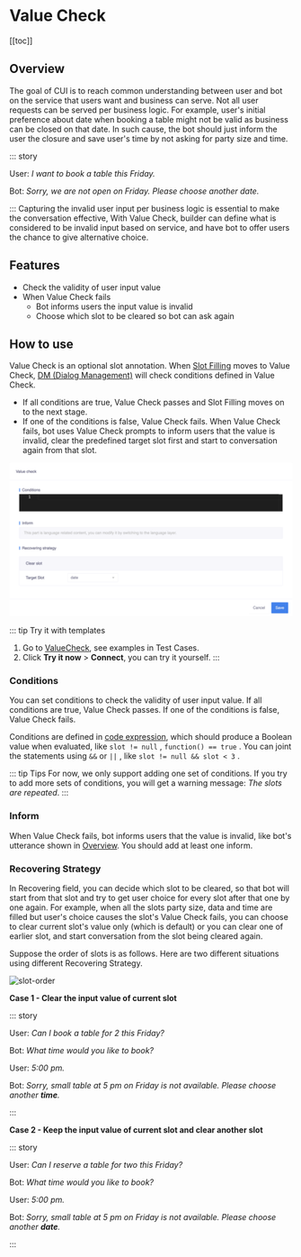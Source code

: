 # Value Check

[[toc]]

## Overview

The goal of CUI is to reach common understanding between user and bot on the service that users want and business can serve. Not all user requests can be served per business logic. For example, user's initial preference about date when booking a table might not be valid as business can be closed on that date. In such cause, the bot should just inform the user the closure and save user's time by not asking for party size and time. 

::: story

User: *I want to book a table this Friday.*

Bot: *Sorry, we are not open on Friday. Please choose another date.*

::: 
Capturing the invalid user input per business logic is essential to make the conversation effective, With Value Check, builder can define what is considered to be invalid input based on service, and have bot to offer users the chance to give alternative choice.

## Features

- Check the validity of user input value
- When Value Check fails
    - Bot informs users the input value is invalid
    - Choose which slot to be cleared so bot can ask again

## How to use
Value Check is an optional slot annotation. When [Slot Filling](https://www.framely.ai/guide/slotfilling.html#five-stages-of-slot-filling) moves to Value Check, [DM (Dialog Management)](https://www.framely.ai/guide/architecture.html#dialog-understanding-du) will check conditions defined in Value Check.
- If all conditions are true, Value Check passes and Slot Filling moves on to the next stage.
- If one of the conditions is false, Value Check fails.
  When Value Check fails, bot uses Value Check prompts to inform users that the value is invalid, clear the predefined target slot first and start to conversation again from that slot.

![value-check](/images/annotation/valuecheck/value-check.png)

::: tip Try it with templates  
1. Go to [ValueCheck](https://framely.naturali.io/org/622c8ff683536204fe062b55/agent/6297f6d14cfdb2515448d814/test_case), see examples in Test Cases.
2. Click **Try it now** > **Connect**, you can try it yourself.
:::

### Conditions

You can set conditions to check the validity of user input value. If all conditions are true, Value Check passes. If one of the conditions is false, Value Check fails.

Conditions are defined in [code expression](https://www.framely.ai/guide/glossary.html#code-expression-input), which should produce a Boolean value when evaluated, like `slot != null` , `function() == true` . You can joint the statements using `&&` or `||` , like `slot != null && slot < 3` .

::: tip Tips
For now, we only support adding one set of conditions. If you try to add more sets of conditions, you will get a warning message: *The slots are repeated*.
:::
### Inform
When Value Check fails, bot informs users that the value is invalid, like bot's utterance shown in [Overview](../annotations/vc.html#overview). You should add at least one inform. 

### Recovering Strategy

In Recovering field, you can decide which slot to be cleared, so that bot will start from that slot and try to get user choice for every slot after that one by one again. For example, when all the slots party size, data and time are filled but user's choice causes the slot's Value Check fails, you can choose to clear current slot's value only (which is default) or you can clear one of earlier slot, and start conversation from the slot being cleared again.

Suppose the order of slots is as follows. Here are two different situations using different Recovering Strategy.

![slot-order](/images/annotation/valuecheck/slot-order.png)

**Case 1 - Clear the input value of current slot** <Badge text="Default" vertical="middle"/>

::: story

User: *Can I book a table for 2 this Friday?*

Bot: *What time would you like to book?*

User: *5:00 pm.*

Bot: *Sorry, small table at 5 pm on Friday is not available. Please choose another **time**.*

:::

**Case 2 - Keep the input value of current slot and clear another slot**

::: story

User: *Can I reserve a table for two this Friday?*

Bot: *What time would you like to book?*

User: *5:00 pm.*

Bot: *Sorry, small table at 5 pm on Friday is not available. Please choose another **date**.*

:::

